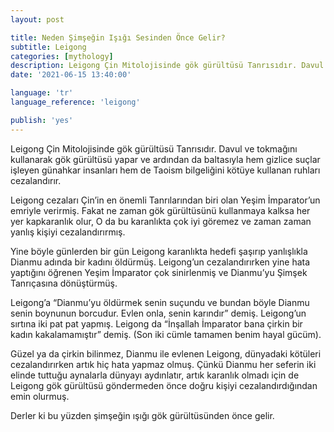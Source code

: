 ```yaml
---
layout: post

title: Neden Şimşeğin Işığı Sesinden Önce Gelir?
subtitle: Leigong
categories: [mythology]
description: Leigong Çin Mitolojisinde gök gürültüsü Tanrısıdır. Davul ve tokmağını kullanarak gök gürültüsü yapar ve ardından da baltasıyla hem gizlice suçlar işleyen günahkar insanları hem de Taoism bilgeliğini kötüye kullanan ruhları cezalandırır
date: '2021-06-15 13:40:00'

language: 'tr'
language_reference: 'leigong'

publish: 'yes'
---
```


Leigong Çin Mitolojisinde gök gürültüsü Tanrısıdır. Davul ve tokmağını kullanarak gök gürültüsü yapar ve ardından da baltasıyla hem gizlice suçlar işleyen günahkar insanları hem de Taoism bilgeliğini kötüye kullanan ruhları cezalandırır.

Leigong cezaları Çin’in en önemli Tanrılarından biri olan Yeşim İmparator’un emriyle verirmiş. Fakat ne zaman gök gürültüsünü kullanmaya kalksa her yer kapkaranlık olur, O da bu karanlıkta çok iyi göremez ve zaman zaman yanlış kişiyi cezalandırırmış.

Yine böyle günlerden bir gün Leigong karanlıkta hedefi şaşırıp yanlışlıkla Dianmu adında bir kadını öldürmüş. Leigong’un cezalandırırken yine hata yaptığını öğrenen Yeşim İmparator çok sinirlenmiş ve Dianmu’yu Şimşek Tanrıçasına dönüştürmüş.

Leigong’a “Dianmu’yu öldürmek senin suçundu ve bundan böyle Dianmu senin boynunun borcudur. Evlen onla, senin karındır” demiş. Leigong’un sırtına iki pat pat yapmış. Leigong da “İnşallah İmparator bana çirkin bir kadın kakalamamıştır” demiş. (Son iki cümle tamamen benim hayal gücüm).  

Güzel ya da çirkin bilinmez, Dianmu ile evlenen Leigong, dünyadaki kötüleri cezalandırırken artık hiç hata yapmaz olmuş. Çünkü Dianmu her seferin iki elinde tuttuğu aynalarla dünyayı aydınlatır, artık karanlık olmadı için de Leigong gök gürültüsü göndermeden önce doğru kişiyi cezalandırdığından emin olurmuş.

Derler ki bu yüzden şimşeğin ışığı gök gürültüsünden önce gelir.
